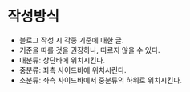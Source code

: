 # 작성방식
* 블로그 작성 시 각종 기준에 대한 글.
* 기준을 따를 것을 권장하나, 따르지 않을 수 있다.
* 대분류: 상단바에 위치시킨다.
* 중분류: 좌측 사이드바에 위치시킨다.
* 소분류: 좌측 사이드바에서 중분류의 하위로 위치시킨다.